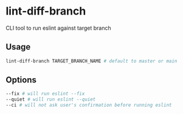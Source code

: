 # lint-diff-branch

CLI tool to run eslint against target branch

## Usage

```sh
lint-diff-branch TARGET_BRANCH_NAME # default to master or main
```

## Options

```bash
--fix # will run eslint --fix
--quiet # will run eslint --quiet
--ci # will not ask user's confirmation before running eslint
```
